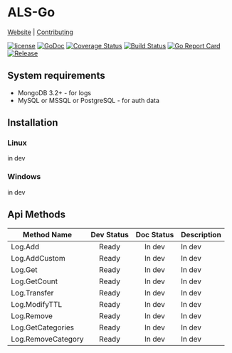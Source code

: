 # ALS-Go
[Website](https://www.riftbit.com) |
[Contributing](https://www.riftbit.com/How-to-Contribute)

[![license](https://img.shields.io/github/license/mashape/apistatus.svg)](LICENSE)
[![GoDoc](http://img.shields.io/badge/go-documentation-blue.svg?style=flat-square)](https://godoc.org/github.com/RiftBit/ALS-Go)
[![Coverage Status](https://coveralls.io/repos/github/RiftBit/ALS-Go/badge.svg?branch=master&v2.3.0)](https://coveralls.io/github/RiftBit/ALS-Go?branch=master)
[![Build Status](https://travis-ci.org/RiftBit/ALS-Go.svg?branch=master)](https://travis-ci.org/RiftBit/ALS-Go)
[![Go Report Card](https://goreportcard.com/badge/github.com/RiftBit/ALS-Go)](https://goreportcard.com/report/github.com/RiftBit/ALS-Go)
[![Release](https://img.shields.io/badge/release-v2.3.8-blue.svg?style=flat)](https://github.com/RiftBit/ALS-Go/releases)

## System requirements 
- MongoDB 3.2+ - for logs
- MySQL or MSSQL or PostgreSQL - for auth data

## Installation
### Linux
in dev

### Windows
in dev

## Api Methods

| Method Name           | Dev Status | Doc Status | Description |
|-----------------------|:----------:|:----------:|-------------|
| Log.Add               |    Ready   |   In dev   |    In dev   |
| Log.AddCustom         |    Ready   |   In dev   |    In dev   |
| Log.Get               |    Ready   |   In dev   |    In dev   |
| Log.GetCount          |    Ready   |   In dev   |    In dev   |
| Log.Transfer          |    Ready   |   In dev   |    In dev   |
| Log.ModifyTTL         |    Ready   |   In dev   |    In dev   |
| Log.Remove            |    Ready   |   In dev   |    In dev   |
| Log.GetCategories     |    Ready   |   In dev   |    In dev   |
| Log.RemoveCategory    |    Ready   |   In dev   |    In dev   |